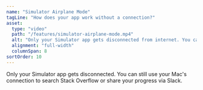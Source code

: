 ```yaml
---
name: "Simulator Airplane Mode"
tagLine: "How does your app work without a connection?"
asset:
  type: "video"
  path: "/features/simulator-airplane-mode.mp4"
  alt: "Only your Simulator app gets disconnected from internet. You can still use your Mac's connection to search Stack Overflow or share your progress via Slack."
  alignment: "full-width"
  columnSpan: 8
sortOrder: 10
---
```


Only your Simulator app gets disconnected. You can still use your Mac's connection to search Stack Overflow or share your progress via Slack.
